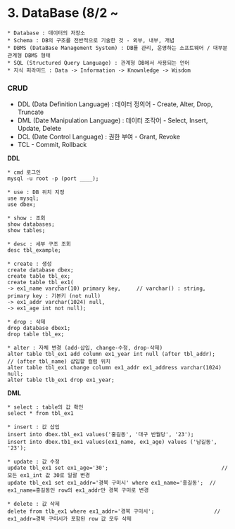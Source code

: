 # 3. DataBase (8/2 ~
```
* Database : 데이터의 저장소
* Schema : DB의 구조를 전반적으로 기술한 것 - 외부, 내부, 개념
* DBMS (DataBase Management System) : DB를 관리, 운영하는 소프트웨어 / 대부분 관계형 DBMS 형태  
* SQL (Structured Query Language) : 관계형 DB에서 사용되는 언어
* 지식 피라미드 : Data -> Information -> Knownledge -> Wisdom
```
### CRUD
* DDL (Data Definition Language) : 데이터 정의어 - Create, Alter, Drop, Truncate
* DML (Date Manipulation Language) : 데이터 조작어 - Select, Insert, Update, Delete
* DCL (Date Control Language) : 권한 부여 - Grant, Revoke
* TCL - Commit, Rollback

**DDL**

```
* cmd 로그인
mysql -u root -p (port ____);

* use : DB 위치 지정
use mysql;
use dbex; 

* show : 조회
show databases;
show tables;

* desc : 세부 구조 조회
desc tbl_example;

* create : 생성
create database dbex;
create table tbl_ex;
create table tbl_ex1(
-> ex1_name varchar(10) primary key,     // varchar() : string,       primary key : 기본키 (not null)
-> ex1_addr varchar(1024) null,
-> ex1_age int not null);

* drop : 삭제
drop database dbex1;
drop table tbl_ex;

* alter : 자체 변경 (add-삽입, change-수정, drop-삭제)
alter table tbl_ex1 add column ex1_year int null (after tbl_addr);      // (after tbl_name) 삽입할 컬럼 위치
alter table tbl_ex1 change column ex1_addr ex1_address varchar(1024) null;
alter table tlb_ex1 drop ex1_year;
```

**DML**

```
* select : table의 값 확인
select * from tbl_ex1

* insert : 값 삽입
insert into dbex.tbl_ex1 values('홍길동', '대구 반월당', '23');
insert into dbex.tb1_ex1 values(ex1_name, ex1_age) values ('남길동', '23');

* update : 값 수정
update tbl_ex1 set ex1_age='30';                                    // 모든 ex1_int 값 30로 일괄 변경
update tbl_ex1 set ex1_addr='경북 구미시' where ex1_name='홍길동';  // ex1_name=홍길동인 row의 ex1_addr만 경북 구미로 변경

* delete : 값 삭제
delete from tlb_ex1 where ex1_addr='경북 구미시';                   // ex1_addr=경북 구미시가 포함된 row 값 모두 삭제      
```
